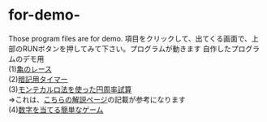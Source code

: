 # for-demo-
Those program files are for demo.  項目をクリックして、出てくる画面で、上部のRUNボタンを押してみて下さい。プログラムが動きます
自作したプログラムのデモ用  
(1)[亀のレース](https://replit.com/@daidaihachi/turtle-race-game#main.py)  
(2)[暗記用タイマー](https://replit.com/@daidaihachi/pomodoro#main.py)  
(3)[モンテカルロ法を使った円周率試算](https://replit.com/@daidaihachi/johou1#main.py)    
⇒これは、[こちらの解説ページ](https://manabitimes.jp/math/1182)の記載が参考になります  
(4)[数字を当てる簡単なゲーム](https://replit.com/@daidaihachi/guess-the-number-final#main.py)  
